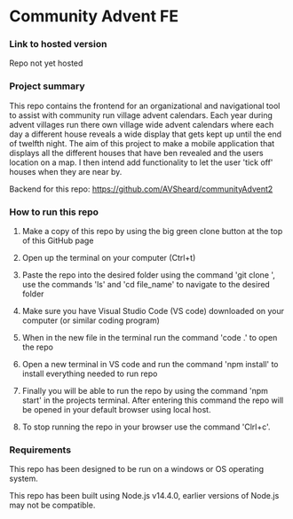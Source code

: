 # Community Advent FE

### Link to hosted version

Repo not yet hosted

### Project summary

This repo contains the frontend for an organizational and navigational tool to assist with community run village advent calendars. Each year during advent villages run there own village wide advent calendars where each day a different house reveals a wide display that gets kept up until the end of twelfth night. The aim of this project to make a mobile application that displays all the different houses that have ben revealed and the users location on a map. I then intend add functionality to let the user 'tick off' houses when they are near by.

Backend for this repo: https://github.com/AVSheard/communityAdvent2

### How to run this repo

1. Make a copy of this repo by using the big green clone button at the top of this GitHub page

2. Open up the terminal on your computer (Ctrl+t)

3. Paste the repo into the desired folder using the command 'git clone <repo-url>', use the commands 'ls' and 'cd file_name' to navigate to the desired folder

4. Make sure you have Visual Studio Code (VS code) downloaded on your computer (or similar coding program)

5. When in the new file in the terminal run the command 'code .' to open the repo

6. Open a new terminal in VS code and run the command 'npm install' to install everything needed to run repo

7. Finally you will be able to run the repo by using the command 'npm start' in the projects terminal. After entering this command the repo will be opened in your default browser using local host.

8. To stop running the repo in your browser use the command 'Clrl+c'.

### Requirements

This repo has been designed to be run on a windows or OS operating system.

This repo has been built using Node.js v14.4.0, earlier versions of Node.js may not be compatible.
